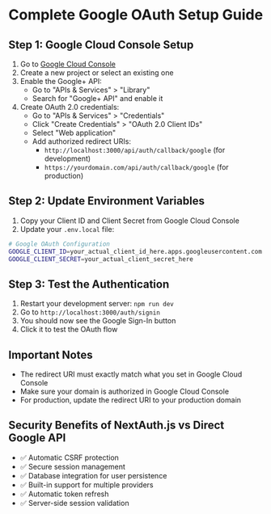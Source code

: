 # Complete Google OAuth Setup Guide

## Step 1: Google Cloud Console Setup

1. Go to [Google Cloud Console](https://console.cloud.google.com/)
2. Create a new project or select an existing one
3. Enable the Google+ API:
   - Go to "APIs & Services" > "Library"
   - Search for "Google+ API" and enable it
4. Create OAuth 2.0 credentials:
   - Go to "APIs & Services" > "Credentials"
   - Click "Create Credentials" > "OAuth 2.0 Client IDs"
   - Select "Web application"
   - Add authorized redirect URIs:
     - `http://localhost:3000/api/auth/callback/google` (for development)
     - `https://yourdomain.com/api/auth/callback/google` (for production)

## Step 2: Update Environment Variables

1. Copy your Client ID and Client Secret from Google Cloud Console
2. Update your `.env.local` file:

```bash
# Google OAuth Configuration
GOOGLE_CLIENT_ID=your_actual_client_id_here.apps.googleusercontent.com
GOOGLE_CLIENT_SECRET=your_actual_client_secret_here
```

## Step 3: Test the Authentication

1. Restart your development server: `npm run dev`
2. Go to `http://localhost:3000/auth/signin`
3. You should now see the Google Sign-In button
4. Click it to test the OAuth flow

## Important Notes

- The redirect URI must exactly match what you set in Google Cloud Console
- Make sure your domain is authorized in Google Cloud Console
- For production, update the redirect URI to your production domain

## Security Benefits of NextAuth.js vs Direct Google API

- ✅ Automatic CSRF protection
- ✅ Secure session management
- ✅ Database integration for user persistence
- ✅ Built-in support for multiple providers
- ✅ Automatic token refresh
- ✅ Server-side session validation
